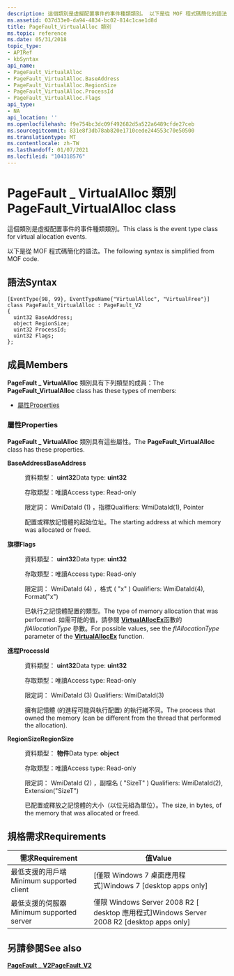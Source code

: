 ```yaml
---
description: 這個類別是虛擬配置事件的事件種類類別。 以下是從 MOF 程式碼簡化的語法。
ms.assetid: 037d33e0-da94-4834-bc02-814c1cae1d8d
title: PageFault_VirtualAlloc 類別
ms.topic: reference
ms.date: 05/31/2018
topic_type:
- APIRef
- kbSyntax
api_name:
- PageFault_VirtualAlloc
- PageFault_VirtualAlloc.BaseAddress
- PageFault_VirtualAlloc.RegionSize
- PageFault_VirtualAlloc.ProcessId
- PageFault_VirtualAlloc.Flags
api_type:
- NA
api_location: ''
ms.openlocfilehash: f9e754bc3dc09f492682d5a522a6489cfde27ceb
ms.sourcegitcommit: 831e8f3db78ab820e1710cede244553c70e50500
ms.translationtype: MT
ms.contentlocale: zh-TW
ms.lasthandoff: 01/07/2021
ms.locfileid: "104318576"
---
```

# <a name="pagefault_virtualalloc-class"></a><span data-ttu-id="1f093-104">PageFault \_ VirtualAlloc 類別</span><span class="sxs-lookup"><span data-stu-id="1f093-104">PageFault\_VirtualAlloc class</span></span>

<span data-ttu-id="1f093-105">這個類別是虛擬配置事件的事件種類類別。</span><span class="sxs-lookup"><span data-stu-id="1f093-105">This class is the event type class for virtual allocation events.</span></span>

<span data-ttu-id="1f093-106">以下是從 MOF 程式碼簡化的語法。</span><span class="sxs-lookup"><span data-stu-id="1f093-106">The following syntax is simplified from MOF code.</span></span>

## <a name="syntax"></a><span data-ttu-id="1f093-107">語法</span><span class="sxs-lookup"><span data-stu-id="1f093-107">Syntax</span></span>

``` syntax
[EventType{98, 99}, EventTypeName{"VirtualAlloc", "VirtualFree"}]
class PageFault_VirtualAlloc : PageFault_V2
{
  uint32 BaseAddress;
  object RegionSize;
  uint32 ProcessId;
  uint32 Flags;
};
```

## <a name="members"></a><span data-ttu-id="1f093-108">成員</span><span class="sxs-lookup"><span data-stu-id="1f093-108">Members</span></span>

<span data-ttu-id="1f093-109">**PageFault \_ VirtualAlloc** 類別具有下列類型的成員：</span><span class="sxs-lookup"><span data-stu-id="1f093-109">The **PageFault\_VirtualAlloc** class has these types of members:</span></span>

-   [<span data-ttu-id="1f093-110">屬性</span><span class="sxs-lookup"><span data-stu-id="1f093-110">Properties</span></span>](#properties)

### <a name="properties"></a><span data-ttu-id="1f093-111">屬性</span><span class="sxs-lookup"><span data-stu-id="1f093-111">Properties</span></span>

<span data-ttu-id="1f093-112">**PageFault \_ VirtualAlloc** 類別具有這些屬性。</span><span class="sxs-lookup"><span data-stu-id="1f093-112">The **PageFault\_VirtualAlloc** class has these properties.</span></span>

<dl> <dt>

<span data-ttu-id="1f093-113">**BaseAddress**</span><span class="sxs-lookup"><span data-stu-id="1f093-113">**BaseAddress**</span></span>
</dt> <dd> <dl> <dt>

<span data-ttu-id="1f093-114">資料類型： **uint32**</span><span class="sxs-lookup"><span data-stu-id="1f093-114">Data type: **uint32**</span></span>
</dt> <dt>

<span data-ttu-id="1f093-115">存取類型：唯讀</span><span class="sxs-lookup"><span data-stu-id="1f093-115">Access type: Read-only</span></span>
</dt> <dt>

<span data-ttu-id="1f093-116">限定詞： WmiDataId (1) ，指標</span><span class="sxs-lookup"><span data-stu-id="1f093-116">Qualifiers: WmiDataId(1), Pointer</span></span>
</dt> </dl>

<span data-ttu-id="1f093-117">配置或釋放記憶體的起始位址。</span><span class="sxs-lookup"><span data-stu-id="1f093-117">The starting address at which memory was allocated or freed.</span></span>

</dd> <dt>

<span data-ttu-id="1f093-118">**旗標**</span><span class="sxs-lookup"><span data-stu-id="1f093-118">**Flags**</span></span>
</dt> <dd> <dl> <dt>

<span data-ttu-id="1f093-119">資料類型： **uint32**</span><span class="sxs-lookup"><span data-stu-id="1f093-119">Data type: **uint32**</span></span>
</dt> <dt>

<span data-ttu-id="1f093-120">存取類型：唯讀</span><span class="sxs-lookup"><span data-stu-id="1f093-120">Access type: Read-only</span></span>
</dt> <dt>

<span data-ttu-id="1f093-121">限定詞： WmiDataId (4) ，格式 ( "x" ) </span><span class="sxs-lookup"><span data-stu-id="1f093-121">Qualifiers: WmiDataId(4), Format("x")</span></span>
</dt> </dl>

<span data-ttu-id="1f093-122">已執行之記憶體配置的類型。</span><span class="sxs-lookup"><span data-stu-id="1f093-122">The type of memory allocation that was performed.</span></span> <span data-ttu-id="1f093-123">如需可能的值，請參閱 [**VirtualAllocEx**](/windows/win32/api/memoryapi/nf-memoryapi-virtualallocex)函數的 *flAllocationType* 參數。</span><span class="sxs-lookup"><span data-stu-id="1f093-123">For possible values, see the *flAllocationType* parameter of the [**VirtualAllocEx**](/windows/win32/api/memoryapi/nf-memoryapi-virtualallocex) function.</span></span>

</dd> <dt>

<span data-ttu-id="1f093-124">**進程**</span><span class="sxs-lookup"><span data-stu-id="1f093-124">**ProcessId**</span></span>
</dt> <dd> <dl> <dt>

<span data-ttu-id="1f093-125">資料類型： **uint32**</span><span class="sxs-lookup"><span data-stu-id="1f093-125">Data type: **uint32**</span></span>
</dt> <dt>

<span data-ttu-id="1f093-126">存取類型：唯讀</span><span class="sxs-lookup"><span data-stu-id="1f093-126">Access type: Read-only</span></span>
</dt> <dt>

<span data-ttu-id="1f093-127">限定詞： WmiDataId (3) </span><span class="sxs-lookup"><span data-stu-id="1f093-127">Qualifiers: WmiDataId(3)</span></span>
</dt> </dl>

<span data-ttu-id="1f093-128">擁有記憶體 (的進程可能與執行配置) 的執行緒不同。</span><span class="sxs-lookup"><span data-stu-id="1f093-128">The process that owned the memory (can be different from the thread that performed the allocation).</span></span>

</dd> <dt>

<span data-ttu-id="1f093-129">**RegionSize**</span><span class="sxs-lookup"><span data-stu-id="1f093-129">**RegionSize**</span></span>
</dt> <dd> <dl> <dt>

<span data-ttu-id="1f093-130">資料類型： **物件**</span><span class="sxs-lookup"><span data-stu-id="1f093-130">Data type: **object**</span></span>
</dt> <dt>

<span data-ttu-id="1f093-131">存取類型：唯讀</span><span class="sxs-lookup"><span data-stu-id="1f093-131">Access type: Read-only</span></span>
</dt> <dt>

<span data-ttu-id="1f093-132">限定詞： WmiDataId (2) ，副檔名 ( "SizeT" ) </span><span class="sxs-lookup"><span data-stu-id="1f093-132">Qualifiers: WmiDataId(2), Extension("SizeT")</span></span>
</dt> </dl>

<span data-ttu-id="1f093-133">已配置或釋放之記憶體的大小（以位元組為單位）。</span><span class="sxs-lookup"><span data-stu-id="1f093-133">The size, in bytes, of the memory that was allocated or freed.</span></span>

</dd> </dl>

## <a name="requirements"></a><span data-ttu-id="1f093-134">規格需求</span><span class="sxs-lookup"><span data-stu-id="1f093-134">Requirements</span></span>



| <span data-ttu-id="1f093-135">需求</span><span class="sxs-lookup"><span data-stu-id="1f093-135">Requirement</span></span> | <span data-ttu-id="1f093-136">值</span><span class="sxs-lookup"><span data-stu-id="1f093-136">Value</span></span> |
|-------------------------------------|---------------------------------------------------------|
| <span data-ttu-id="1f093-137">最低支援的用戶端</span><span class="sxs-lookup"><span data-stu-id="1f093-137">Minimum supported client</span></span><br/> | <span data-ttu-id="1f093-138">\[僅限 Windows 7 桌面應用程式\]</span><span class="sxs-lookup"><span data-stu-id="1f093-138">Windows 7 \[desktop apps only\]</span></span><br/>              |
| <span data-ttu-id="1f093-139">最低支援的伺服器</span><span class="sxs-lookup"><span data-stu-id="1f093-139">Minimum supported server</span></span><br/> | <span data-ttu-id="1f093-140">僅限 Windows Server 2008 R2 \[ desktop 應用程式\]</span><span class="sxs-lookup"><span data-stu-id="1f093-140">Windows Server 2008 R2 \[desktop apps only\]</span></span><br/> |



## <a name="see-also"></a><span data-ttu-id="1f093-141">另請參閱</span><span class="sxs-lookup"><span data-stu-id="1f093-141">See also</span></span>

<dl> <dt>

[<span data-ttu-id="1f093-142">**PageFault \_ V2**</span><span class="sxs-lookup"><span data-stu-id="1f093-142">**PageFault\_V2**</span></span>](pagefault-v2.md)
</dt> </dl>

 

 

